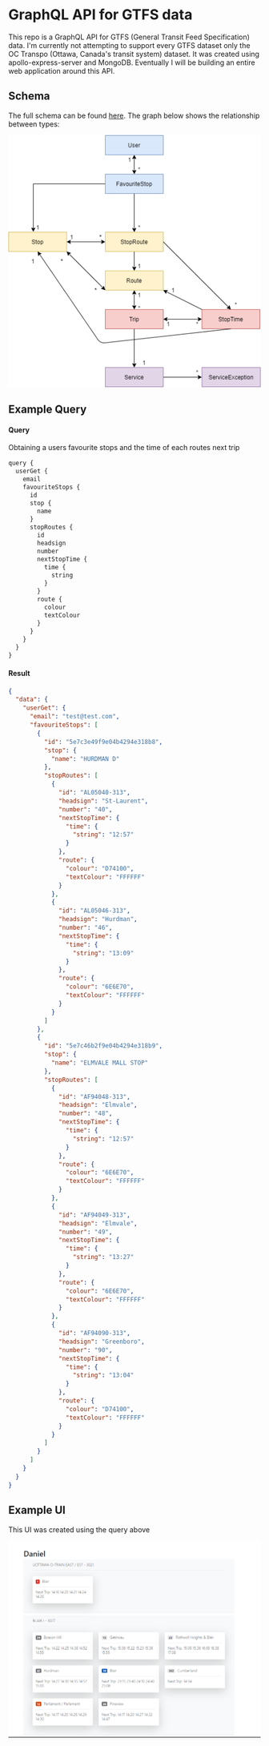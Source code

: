 # GraphQL API for GTFS data

This repo is a GraphQL API for GTFS (General Transit Feed Specification) data. I'm currently not attempting to support every GTFS dataset only
the OC Transpo (Ottawa, Canada's transit system) dataset. It was created using apollo-express-server and MongoDB.
Eventually I will be building an entire web application around this API.

## Schema

The full schema can be found [here](./api/graphql/schema/index.js). The graph below shows the relationship between types:

![schema diagram](content/diagram.png)

## Example Query

#### Query
Obtaining a users favourite stops and the time of each routes next trip

```gql
query {
  userGet {
    email
    favouriteStops {
      id
      stop {
        name
      }
      stopRoutes {
        id
        headsign
        number
        nextStopTime {
          time {
            string
          }
        }
        route {
          colour
          textColour
        }
      }
    }
  }
}
```

#### Result

``` json
{
  "data": {
    "userGet": {
      "email": "test@test.com",
      "favouriteStops": [
        {
          "id": "5e7c3e49f9e04b4294e318b8",
          "stop": {
            "name": "HURDMAN D"
          },
          "stopRoutes": [
            {
              "id": "AL05040-313",
              "headsign": "St-Laurent",
              "number": "40",
              "nextStopTime": {
                "time": {
                  "string": "12:57"
                }
              },
              "route": {
                "colour": "D74100",
                "textColour": "FFFFFF"
              }
            },
            {
              "id": "AL05046-313",
              "headsign": "Hurdman",
              "number": "46",
              "nextStopTime": {
                "time": {
                  "string": "13:09"
                }
              },
              "route": {
                "colour": "6E6E70",
                "textColour": "FFFFFF"
              }
            }
          ]
        },
        {
          "id": "5e7c46b2f9e04b4294e318b9",
          "stop": {
            "name": "ELMVALE MALL STOP"
          },
          "stopRoutes": [
            {
              "id": "AF94048-313",
              "headsign": "Elmvale",
              "number": "48",
              "nextStopTime": {
                "time": {
                  "string": "12:57"
                }
              },
              "route": {
                "colour": "6E6E70",
                "textColour": "FFFFFF"
              }
            },
            {
              "id": "AF94049-313",
              "headsign": "Elmvale",
              "number": "49",
              "nextStopTime": {
                "time": {
                  "string": "13:27"
                }
              },
              "route": {
                "colour": "6E6E70",
                "textColour": "FFFFFF"
              }
            },
            {
              "id": "AF94090-313",
              "headsign": "Greenboro",
              "number": "90",
              "nextStopTime": {
                "time": {
                  "string": "13:04"
                }
              },
              "route": {
                "colour": "D74100",
                "textColour": "FFFFFF"
              }
            }
          ]
        }
      ]
    }
  }
}
```

## Example UI

This UI was created using the query above

![example](content/ui.png)
